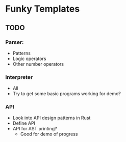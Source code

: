 # Funky Templates

## TODO

### Parser:

- Patterns
- Logic operators
- Other number operators

### Interpreter

- All
- Try to get some basic programs working for demo?

### API

- Look into API design patterns in Rust
- Define API
- API for AST printing?
    - Good for demo of progress


